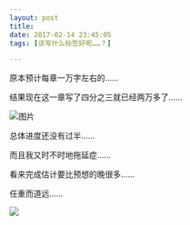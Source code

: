```yaml
---
layout: post
title: 
date: 2017-02-14 23:45:05
tags: [该写什么标签好呢……？]

---
```

原本预计每章一万字左右的……

结果现在这一章写了四分之三就已经两万多了……

![图片](./images/_LofteremhSNkVpRmJBejl6MDVtQ29PSFF6SUxHa3BkMm9NN0szNmh1N3NscGlHNWZvcUVIY2srd3FRPT0.png?=imageView&thumbnail=500x0&quality=96&stripmeta=0&type=jpg%7Cwatermark&type=2)  

总体进度还没有过半……

而且我又时不时地拖延症……

看来完成估计要比预想的晚很多……

任重而道远……

![](http://imglf0.nosdn.127.net/img/emhSNkVpRmJBejl6MDVtQ29PSFF6QzFlSzVVV1NLM3pYNjhxV09EQ3l0NkxxdWtuZmdmdktBPT0.png?=imageView&thumbnail=500x0&quality=96&stripmeta=0&type=jpg%7Cwatermark&type=2)